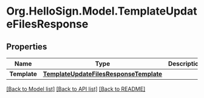 # Org.HelloSign.Model.TemplateUpdateFilesResponse

## Properties

Name | Type | Description | Notes
------------ | ------------- | ------------- | -------------
**Template** | [**TemplateUpdateFilesResponseTemplate**](TemplateUpdateFilesResponseTemplate.md) |    | [optional] 

[[Back to Model list]](../README.md#documentation-for-models) [[Back to API list]](../README.md#documentation-for-api-endpoints) [[Back to README]](../README.md)

